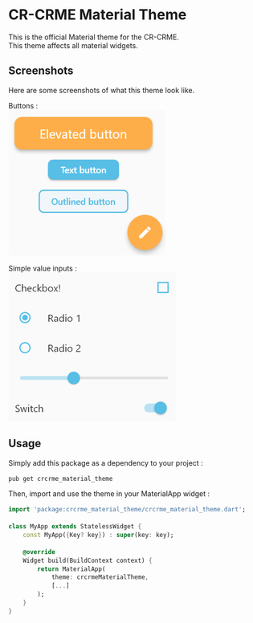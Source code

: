 # CR-CRME Material Theme

This is the official Material theme for the CR-CRME.  
This theme affects all material widgets.

## Screenshots

Here are some screenshots of what this theme look like.

Buttons :  
![Buttons](images/buttons.png)

Simple value inputs :  
![Some inputs](images/inputs.png)

## Usage

Simply add this package as a dependency to your project :

```bash
pub get crcrme_material_theme
```

Then, import and use the theme in your MaterialApp widget :

```dart
import 'package:crcrme_material_theme/crcrme_material_theme.dart';

class MyApp extends StatelessWidget {
    const MyApp({Key? key}) : super(key: key);

    @override
    Widget build(BuildContext context) {
        return MaterialApp(
            theme: crcrmeMaterialTheme,
            [...]
        );
    }
}
```

